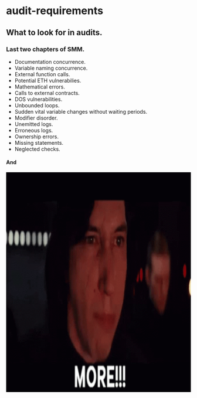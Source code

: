 # audit-requirements
## What to look for in audits.

### Last two chapters of SMM.

- Documentation concurrence.
- Variable naming concurrence.
- External function calls.
- Potential ETH vulnerabilies.
- Mathematical errors.
- Calls to external contracts.
- DOS vulnerabilities.
- Unbounded loops.
- Sudden vital variable changes without waiting periods.
- Modifier disorder.
- Unemitted logs.
- Erroneous logs.
- Ownership errors.
- Missing statements.
- Neglected checks.

#### And
<img src="https://github.com/0xfps/audit-requirements/blob/dev/star-wars.gif" width="1000px" height="600px" alt="Moreee!!!"/>
